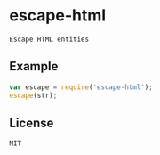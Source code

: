 
# escape-html

    Escape HTML entities

## Example

```js
var escape = require('escape-html');
escape(str);
```

## License

    MIT
